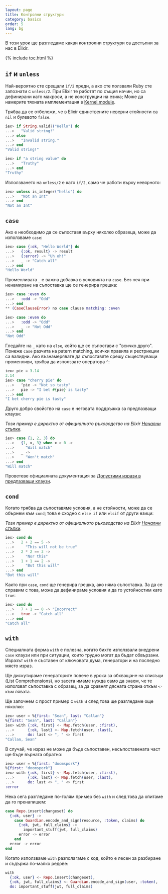 ```yaml
---
layout: page
title: Контролни структури
category: basics
order: 5
lang: bg
---
```


В този урок ще разгледаме какви контролни структури са достъпни за нас в Elixir.

{% include toc.html %}

## `if` и `unless`

Най-вероятно сте срещали `if/2` преди, а ако сте ползвали Ruby сте запознати с `unless/2`.  При Elixir те работят по същия начин, но са дефинирани като макроси, а не конструкции на езика; Може да намерите тяхната имплементация в [Kernel module](http://elixir-lang.org/docs/stable/elixir/#!Kernel.html).

Трябва да се отбележи, че в Elixir единствените неверни стойности са `nil` и булевото `false`.

```elixir
iex> if String.valid?("Hello") do
...>   "Valid string!"
...> else
...>   "Invalid string."
...> end
"Valid string!"

iex> if "a string value" do
...>   "Truthy"
...> end
"Truthy"
```

Използването на `unless/2` е като `if/2`, само че работи върху невярното:

```elixir
iex> unless is_integer("hello") do
...>   "Not an Int"
...> end
"Not an Int"
```

## `case`

Ако е необходимо да се съпоставя върху няколко образеца, може да използваме `case`:

```elixir
iex> case {:ok, "Hello World"} do
...>   {:ok, result} -> result
...>   {:error} -> "Uh oh!"
...>   _ -> "Catch all"
...> end
"Hello World"
```

Променливата `_` е важна добавка в условията на `case`. Без нея при ненамиране на съпоставка ще се генерира грешка:

```elixir
iex> case :even do
...>   :odd -> "Odd"
...> end
** (CaseClauseError) no case clause matching: :even

iex> case :even do
...>   :odd -> "Odd"
...>   _ -> "Not Odd"
...> end
"Not Odd"
```

Гледайте на `_` като на `else`, който ще се съпостави с "всичко друго".
Понеже `case` разчита на patern matching, всички правила и рестрикции са валидни.  Ако възнамерявате да съпоставяте срещу съществуващи променливи, трябва да използвате оператора `^`:

```elixir
iex> pie = 3.14
3.14
iex> case "cherry pie" do
...>   ^pie -> "Not so tasty"
...>   pie -> "I bet #{pie} is tasty"
...> end
"I bet cherry pie is tasty"
```

Друго добро свойство на `case` е неговата поддръжка за предпазващи клаузи:

_Този пример е директно от официалното ръководство на Elixir [Начални стъпки](http://elixir-lang.org/getting-started/case-cond-and-if.html#case)._

```elixir
iex> case {1, 2, 3} do
...>   {1, x, 3} when x > 0 ->
...>     "Will match"
...>   _ ->
...>     "Won't match"
...> end
"Will match"
```

Проветеве официалната документация за [Допустими изрази в предпазващи клаузи](http://elixir-lang.org/getting-started/case-cond-and-if.html#expressions-in-guard-clauses).

## `cond`

Когато трябва да съпоставяме условия, а не стойности, може да се обърнем към `cond`; това е сходно с `else if` или `elsif` от други езици:

_Този пример е директно от официалното ръководство на Elixir [Начални стъпки](http://elixir-lang.org/getting-started/case-cond-and-if.html#cond)._

```elixir
iex> cond do
...>   2 + 2 == 5 ->
...>     "This will not be true"
...>   2 * 2 == 3 ->
...>     "Nor this"
...>   1 + 1 == 2 ->
...>     "But this will"
...> end
"But this will"
```

Както при `case`, `cond` ще генерира грешка, ако няма съпоставка.  За да се справим с това, може да дефинираме условия и да го устойностим като `true`:

```elixir
iex> cond do
...>   7 + 1 == 0 -> "Incorrect"
...>   true -> "Catch all"
...> end
"Catch all"
```

## `with`

Специалната форма `with` е полезна, когато бихте използвали внедрени `case` клаузи или при ситуации, които трудно могат да бъдат обвързани. Изразът `with` е съставен от ключовата дума, генератори и на последно място израз.

Ще дискутираме генераторите повече в урока за обхващане на списъци (List Comprehensions), но засега имаме нужда само да знаем, че те използват съпоставка с образец, за да сравнят дясната страна откъм `<-` към лявата.

Ще започнем с прост пример с `with` и след това ще разгледаме още няколко:

```elixir
iex> user = %{first: "Sean", last: "Callan"}
%{first: "Sean", last: "Callan"}
iex> with {:ok, first} <- Map.fetch(user, :first),
...>      {:ok, last} <- Map.fetch(user, :last),
...>      do: last <> ", " <> first
"Callan, Sean"
```

В случай, че израз не може да бъде съпоставен, несъпоставената част ще бъде върната обратно:

```elixir
iex> user = %{first: "doomspork"}
%{first: "doomspork"}
iex> with {:ok, first} <- Map.fetch(user, :first),
...>      {:ok, last} <- Map.fetch(user, :last),
...>      do: last <> ", " <> first
:error
```

Нека сега разгледаме по-голям пример без `with` и след това да опитаме да го пренапишем:

```elixir
case Repo.insert(changeset) do
  {:ok, user} ->
    case Guardian.encode_and_sign(resource, :token, claims) do
      {:ok, jwt, full_claims} ->
        important_stuff(jwt, full_claims)
      error -> error
    end
  error -> error
end
```

Когато използваме `with` разполагаме с код, който е лесен за разбиране и съдържа по-малко редове:

```elixir
with
  {:ok, user} <- Repo.insert(changeset),
  {:ok, jwt, full_claims} <- Guardian.encode_and_sign(user, :token),
  do: important_stuff(jwt, full_claims)
```
